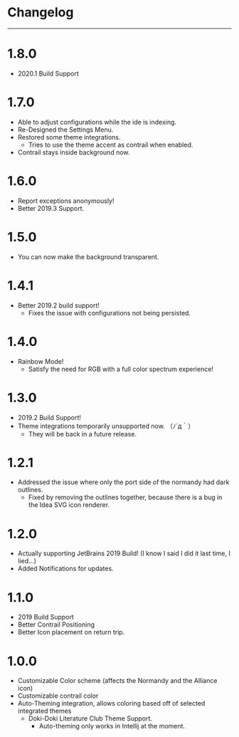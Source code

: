 # Changelog
---- 

# 1.8.0

- 2020.1 Build Support

# 1.7.0

- Able to adjust configurations while the ide is indexing.
- Re-Designed the Settings Menu.
- Restored some theme integrations.
    - Tries to use the theme accent as contrail when enabled.
- Contrail stays inside background now.

# 1.6.0

- Report exceptions anonymously!
- Better 2019.3 Support. 

# 1.5.0

- You can now make the background transparent.

# 1.4.1

- Better 2019.2 build support!
    - Fixes the issue with configurations not being persisted.  

# 1.4.0

- Rainbow Mode!
    - Satisfy the need for RGB with a full color spectrum experience!   

# 1.3.0

- 2019.2 Build Support!
- Theme integrations temporarily unsupported now. （ﾉ´д｀）
    - They will be back in a future release.

# 1.2.1

- Addressed the issue where only the port side of the normandy had dark outlines.
    - Fixed by removing the outlines together, because there is  a bug in the Idea SVG icon renderer.

# 1.2.0

- Actually supporting JetBrains 2019 Build! (I know I said I did it last time, I lied...)
- Added Notifications for updates.

# 1.1.0

- 2019 Build Support
- Better Contrail Positioning
- Better Icon placement on return trip.

# 1.0.0

- Customizable Color scheme (affects the Normandy and the Alliance icon)
- Customizable contrail color
- Auto-Theming integration, allows coloring based off of selected integrated themes
    - Doki-Doki Literature Club Theme Support.
        - Auto-theming only works in Intellij at the moment.